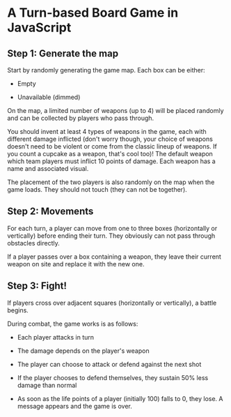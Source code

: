A Turn-based Board Game in JavaScript
=====================================
Step 1: Generate the map
------------------------
Start by randomly generating the game map. Each box can be either:

* Empty

* Unavailable (dimmed)

On the map, a limited number of weapons (up to 4) will be placed randomly and can be collected by players who pass through.

You should invent at least 4 types of weapons in the game, each with different damage inflicted (don't worry though, your choice of weapons doesn't need to be violent or come from the classic lineup of weapons. If you count a cupcake as a weapon, that's cool too)! The default weapon which team players must inflict 10 points of damage. Each weapon has a name and associated visual.

The placement of the two players is also randomly on the map when the game loads. They should not touch (they can not be together).

Step 2: Movements
-----------------
For each turn, a player can move from one to three boxes (horizontally or vertically) before ending their turn. They obviously can not pass through obstacles directly.

If a player passes over a box containing a weapon, they leave their current weapon on site and replace it with the new one.

Step 3: Fight!
--------------
If players cross over adjacent squares (horizontally or vertically), a battle begins.

During combat, the game works is as follows:

* Each player attacks in turn

* The damage depends on the player's weapon

* The player can choose to attack or defend against the next shot

* If the player chooses to defend themselves, they sustain 50% less damage than normal

* As soon as the life points of a player (initially 100) falls to 0, they lose. A message appears and the game is over.